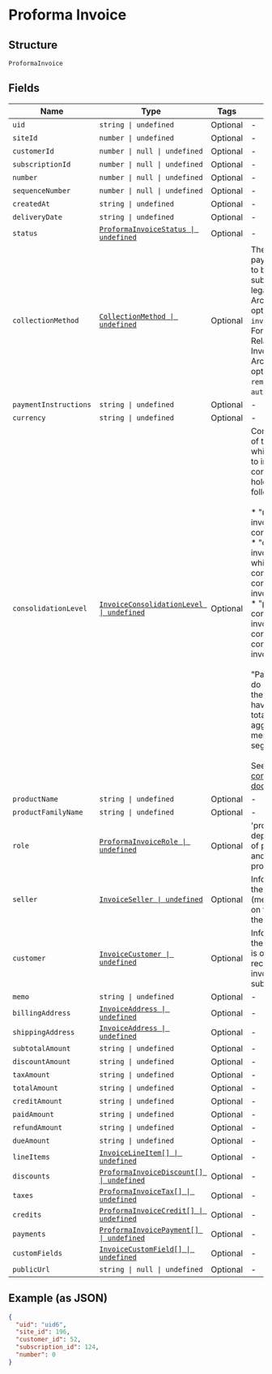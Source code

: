 
# Proforma Invoice

## Structure

`ProformaInvoice`

## Fields

| Name | Type | Tags | Description |
|  --- | --- | --- | --- |
| `uid` | `string \| undefined` | Optional | - |
| `siteId` | `number \| undefined` | Optional | - |
| `customerId` | `number \| null \| undefined` | Optional | - |
| `subscriptionId` | `number \| null \| undefined` | Optional | - |
| `number` | `number \| null \| undefined` | Optional | - |
| `sequenceNumber` | `number \| null \| undefined` | Optional | - |
| `createdAt` | `string \| undefined` | Optional | - |
| `deliveryDate` | `string \| undefined` | Optional | - |
| `status` | [`ProformaInvoiceStatus \| undefined`](../../doc/models/proforma-invoice-status.md) | Optional | - |
| `collectionMethod` | [`CollectionMethod \| undefined`](../../doc/models/collection-method.md) | Optional | The type of payment collection to be used in the subscription. For legacy Statements Architecture valid options are - `invoice`, `automatic`. For current Relationship Invoicing Architecture valid options are - `remittance`, `automatic`, `prepaid`. |
| `paymentInstructions` | `string \| undefined` | Optional | - |
| `currency` | `string \| undefined` | Optional | - |
| `consolidationLevel` | [`InvoiceConsolidationLevel \| undefined`](../../doc/models/invoice-consolidation-level.md) | Optional | Consolidation level of the invoice, which is applicable to invoice consolidation.  It will hold one of the following values:<br><br>* "none": A normal invoice with no consolidation.<br>* "child": An invoice segment which has been combined into a consolidated invoice.<br>* "parent": A consolidated invoice, whose contents are composed of invoice segments.<br><br>"Parent" invoices do not have lines of their own, but they have subtotals and totals which aggregate the member invoice segments.<br><br>See also the [invoice consolidation documentation](https://maxio.zendesk.com/hc/en-us/articles/24252269909389-Invoice-Consolidation). |
| `productName` | `string \| undefined` | Optional | - |
| `productFamilyName` | `string \| undefined` | Optional | - |
| `role` | [`ProformaInvoiceRole \| undefined`](../../doc/models/proforma-invoice-role.md) | Optional | 'proforma' value is deprecated in favor of proforma_adhoc and proforma_automatic |
| `seller` | [`InvoiceSeller \| undefined`](../../doc/models/invoice-seller.md) | Optional | Information about the seller (merchant) listed on the masthead of the invoice. |
| `customer` | [`InvoiceCustomer \| undefined`](../../doc/models/invoice-customer.md) | Optional | Information about the customer who is owner or recipient the invoiced subscription. |
| `memo` | `string \| undefined` | Optional | - |
| `billingAddress` | [`InvoiceAddress \| undefined`](../../doc/models/invoice-address.md) | Optional | - |
| `shippingAddress` | [`InvoiceAddress \| undefined`](../../doc/models/invoice-address.md) | Optional | - |
| `subtotalAmount` | `string \| undefined` | Optional | - |
| `discountAmount` | `string \| undefined` | Optional | - |
| `taxAmount` | `string \| undefined` | Optional | - |
| `totalAmount` | `string \| undefined` | Optional | - |
| `creditAmount` | `string \| undefined` | Optional | - |
| `paidAmount` | `string \| undefined` | Optional | - |
| `refundAmount` | `string \| undefined` | Optional | - |
| `dueAmount` | `string \| undefined` | Optional | - |
| `lineItems` | [`InvoiceLineItem[] \| undefined`](../../doc/models/invoice-line-item.md) | Optional | - |
| `discounts` | [`ProformaInvoiceDiscount[] \| undefined`](../../doc/models/proforma-invoice-discount.md) | Optional | - |
| `taxes` | [`ProformaInvoiceTax[] \| undefined`](../../doc/models/proforma-invoice-tax.md) | Optional | - |
| `credits` | [`ProformaInvoiceCredit[] \| undefined`](../../doc/models/proforma-invoice-credit.md) | Optional | - |
| `payments` | [`ProformaInvoicePayment[] \| undefined`](../../doc/models/proforma-invoice-payment.md) | Optional | - |
| `customFields` | [`InvoiceCustomField[] \| undefined`](../../doc/models/invoice-custom-field.md) | Optional | - |
| `publicUrl` | `string \| null \| undefined` | Optional | - |

## Example (as JSON)

```json
{
  "uid": "uid6",
  "site_id": 196,
  "customer_id": 52,
  "subscription_id": 124,
  "number": 0
}
```

